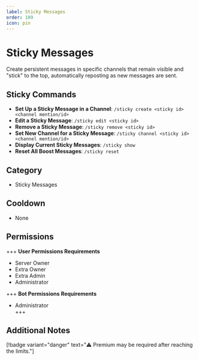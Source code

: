 ```yaml
---
label: Sticky Messages
order: 109
icon: pin
---
```


# Sticky Messages

Create persistent messages in specific channels that remain visible and "stick" to the top, automatically reposting as new messages are sent.

## Sticky Commands

- **Set Up a Sticky Message in a Channel**: `/sticky create <sticky id> <channel mention/id>`
- **Edit a Sticky Message**: `/sticky edit <sticky id>`
- **Remove a Sticky Message**: `/sticky remove <sticky id>`
- **Set New Channel for a Sticky Message**: `/sticky channel <sticky id> <channel mention/id>`
- **Display Current Sticky Messages**: `/sticky show`
- **Reset All Boost Messages**: `/sticky reset`

## Category

- Sticky Messages

## Cooldown

- None

## Permissions

+++ **User Permissions Requirements**

- Server Owner
- Extra Owner
- Extra Admin
- Administrator

+++ **Bot Permissions Requirements**

- Administrator  
  +++

## Additional Notes

[!badge variant="danger" text="⚠️ Premium may be required after reaching the limits."]
